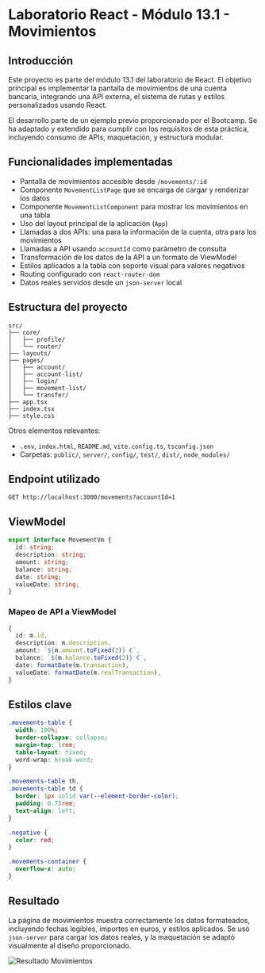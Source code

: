 # Laboratorio React - Módulo 13.1 - Movimientos

## Introducción

Este proyecto es parte del módulo 13.1 del laboratorio de React. El objetivo principal es implementar la pantalla de movimientos de una cuenta bancaria, integrando una API externa, el sistema de rutas y estilos personalizados usando React.

El desarrollo parte de un ejemplo previo proporcionado por el Bootcamp. Se ha adaptado y extendido para cumplir con los requisitos de esta práctica, incluyendo consumo de APIs, maquetación, y estructura modular.

## Funcionalidades implementadas

- Pantalla de movimientos accesible desde `/movements/:id`
- Componente `MovementListPage` que se encarga de cargar y renderizar los datos
- Componente `MovementListComponent` para mostrar los movimientos en una tabla
- Uso del layout principal de la aplicación (`App`)
- Llamadas a dos APIs: una para la información de la cuenta, otra para los movimientos
- Llamadas a API usando `accountId` como parámetro de consulta
- Transformación de los datos de la API a un formato de ViewModel
- Estilos aplicados a la tabla con soporte visual para valores negativos
- Routing configurado con `react-router-dom`
- Datos reales servidos desde un `json-server` local

## Estructura del proyecto

```
src/
├── core/
│   ├── profile/
│   └── router/
├── layouts/
├── pages/
│   ├── account/
│   ├── account-list/
│   ├── login/
│   ├── movement-list/
│   └── transfer/
├── app.tsx
├── index.tsx
├── style.css
```

Otros elementos relevantes:
- `.env`, `index.html`, `README.md`, `vite.config.ts`, `tsconfig.json`
- Carpetas: `public/`, `server/`, `config/`, `test/`, `dist/`, `node_modules/`

## Endpoint utilizado

```
GET http://localhost:3000/movements?accountId=1
```

## ViewModel

```ts
export interface MovementVm {
  id: string;
  description: string;
  amount: string;
  balance: string;
  date: string;
  valueDate: string;
}
```

### Mapeo de API a ViewModel

```ts
{
  id: m.id,
  description: m.description,
  amount: `${m.amount.toFixed(2)} €`,
  balance: `${m.balance.toFixed(2)} €`,
  date: formatDate(m.transaction),
  valueDate: formatDate(m.realTransaction),
}
```

## Estilos clave

```css
.movements-table {
  width: 100%;
  border-collapse: collapse;
  margin-top: 1rem;
  table-layout: fixed;
  word-wrap: break-word;
}

.movements-table th,
.movements-table td {
  border: 1px solid var(--element-border-color);
  padding: 0.75rem;
  text-align: left;
}

.negative {
  color: red;
}

.movements-container {
  overflow-x: auto;
}
```

## Resultado

La página de movimientos muestra correctamente los datos formateados, incluyendo fechas legibles, importes en euros, y estilos aplicados. Se usó `json-server` para cargar los datos reales, y la maquetación se adaptó visualmente al diseño proporcionado.

![Resultado Movimientos](./public/assets/JS_13_1.png)
